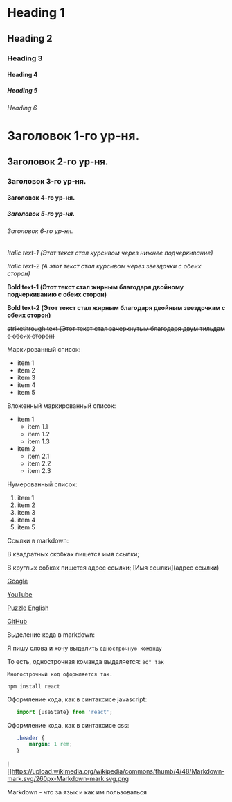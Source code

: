 <!--Заголовки-->
# Heading 1     
## Heading 2
### Heading 3
#### Heading 4
##### Heading 5 
###### Heading 6

# Заголовок 1-го ур-ня.
## Заголовок 2-го ур-ня.
### Заголовок 3-го ур-ня.
#### Заголовок 4-го ур-ня.
##### Заголовок 5-го ур-ня.
###### Заголовок 6-го ур-ня.

<!--Выделения текста-->
_Italic text-1 (Этот текст стал курсивом через нижнее подчеркивание)_

*Italic text-2 (А этот текст стал курсивом через звездочки с обеих сторон)*

__Bold text-1 (Этот текст стал жирным благодаря двойному подчеркиванию с обеих сторон)__

**Bold text-2 (Этот текст стал жирным благодаря двойным звездочкам с обеих сторон)**

~~strikethrough text (Этот текст стал зачеркнутым благодаря двум тильдам с обеих сторон)~~

<!--списки в markdown-->

Маркированный список:
* item 1
* item 2
* item 3
* item 4
* item 5

Вложенный маркированный список:
* item 1
  * item 1.1
  * item 1.2
  * item 1.3
* item 2
  * item 2.1
  * item 2.2
  * item 2.3

Нумерованный список:
<!--Цифры перед списком могут быть любыми, результат будет все равно замечательным-->
1. item 1
1. item 2
9. item 3
4. item 4
8. item 5

<!--Ссылки в markdown-->
Ссылки в markdown:

В квадратных скобках пишется имя ссылки;

В круглых собках пишется адрес ссылки;
   [Имя ссылки](адрес ссылки)

[Google](https://google.com)

[YouTube](https://youtube.com)

[Puzzle English](https://puzzle-english.com)

[GitHub](https://github.com)

<!--Выделение кода в markdown-->
Выделение кода в markdown:

Я пишу слова и хочу выделить `однострочную команду`

То есть, однострочная команда выделяется: `вот так`

```
Многострочный код оформляется так.
```

```
npm install react
```

Оформление кода, как в синтаксисе javascript:
```javascript
   import {useState} from 'react';
```
Оформление кода, как в синтаксисе css:
```css
   .header {
       margin: 1 rem;
   }
```

![]https://upload.wikimedia.org/wikipedia/commons/thumb/4/48/Markdown-mark.svg/260px-Markdown-mark.svg.png


Markdown - что за язык и как им пользоваться

<!--Комментарии в markdown-коде пишутся точно так же, как в html-->